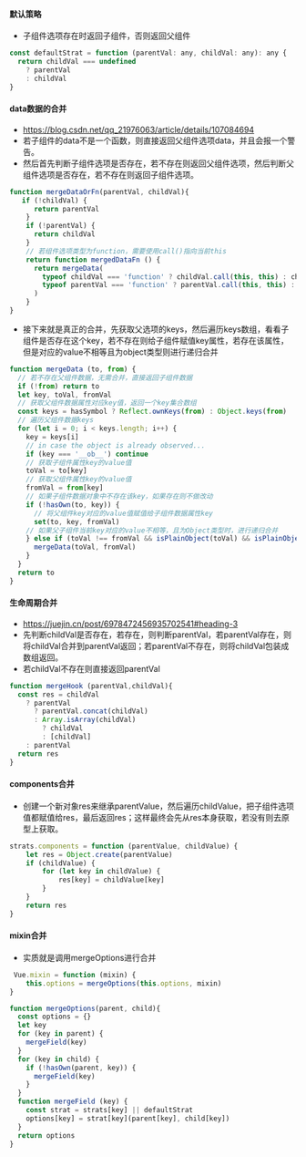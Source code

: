 #### 默认策略
- 子组件选项存在时返回子组件，否则返回父组件
```js
const defaultStrat = function (parentVal: any, childVal: any): any {
  return childVal === undefined
    ? parentVal
    : childVal
}
```
#### data数据的合并
- https://blog.csdn.net/qq_21976063/article/details/107084694
- 若子组件的data不是一个函数，则直接返回父组件选项data，并且会报一个警告。
- 然后首先判断子组件选项是否存在，若不存在则返回父组件选项，然后判断父组件选项是否存在，若不存在则返回子组件选项。
```js
function mergeDataOrFn(parentVal, childVal){
   if (!childVal) {
      return parentVal
    }
    if (!parentVal) {
      return childVal
    }
    // 若组件选项类型为function，需要使用call()指向当前this
    return function mergedDataFn () {
      return mergeData(
        typeof childVal === 'function' ? childVal.call(this, this) : childVal,
        typeof parentVal === 'function' ? parentVal.call(this, this) : parentVal
      )
    }
}
```
- 接下来就是真正的合并，先获取父选项的keys，然后遍历keys数组，看看子组件是否存在这个key，若不存在则给子组件赋值key属性，若存在该属性，但是对应的value不相等且为object类型则进行递归合并
```js
function mergeData (to, from) {
  // 若不存在父组件数据，无需合并，直接返回子组件数据
  if (!from) return to
  let key, toVal, fromVal
  // 获取父组件数据属性对应key值，返回一个key集合数组
  const keys = hasSymbol ? Reflect.ownKeys(from) : Object.keys(from)
  // 遍历父组件数据keys
  for (let i = 0; i < keys.length; i++) {
    key = keys[i]
    // in case the object is already observed...
    if (key === '__ob__') continue
    // 获取子组件属性key的value值
    toVal = to[key]
    // 获取父组件属性key的value值
    fromVal = from[key]
    // 如果子组件数据对象中不存在该key，如果存在则不做改动
    if (!hasOwn(to, key)) {
      // 将父组件key对应的value值赋值给子组件数据属性key
      set(to, key, fromVal)
    // 如果父子组件当前key对应的value不相等，且为Object类型时，进行递归合并
    } else if (toVal !== fromVal && isPlainObject(toVal) && isPlainObject(fromVal)) {
      mergeData(toVal, fromVal)
    }
  }
  return to
}
```
#### 生命周期合并
- https://juejin.cn/post/6978472456935702541#heading-3
- 先判断childVal是否存在，若存在，则判断parentVal，若parentVal存在，则将childVal合并到parentVal返回；若parentVal不存在，则将childVal包装成数组返回。
- 若childVal不存在则直接返回parentVal
```js
function mergeHook (parentVal,childVal){
  const res = childVal
    ? parentVal
      ? parentVal.concat(childVal)
      : Array.isArray(childVal)
        ? childVal
        : [childVal]
    : parentVal
  return res
}
```

#### components合并
- 创建一个新对象res来继承parentValue，然后遍历childValue，把子组件选项值都赋值给res，最后返回res；这样最终会先从res本身获取，若没有则去原型上获取。
```js
strats.components = function (parentValue, childValue) {
    let res = Object.create(parentValue)
    if (childValue) {
        for (let key in childValue) {
            res[key] = childValue[key]
        }
    }
    return res
}
```
#### mixin合并
- 实质就是调用mergeOptions进行合并

```js
 Vue.mixin = function (mixin) {
    this.options = mergeOptions(this.options, mixin)
}
```
```js
function mergeOptions(parent, child){
  const options = {}
  let key
  for (key in parent) {
    mergeField(key)
  }
  for (key in child) {
    if (!hasOwn(parent, key)) {
      mergeField(key)
    }
  }
  function mergeField (key) {
    const strat = strats[key] || defaultStrat
    options[key] = strat[key](parent[key], child[key])
  }
  return options
}
```
